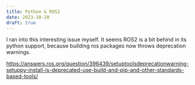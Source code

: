 ```yaml
---
title: Python & ROS2
date: 2023-10-20
draft: true
---
```


I ran into this interesting issue myself.  It seems ROS2 is a bit behind in its python support, because building ros packages now throws deprecation warnings.

https://answers.ros.org/question/396439/setuptoolsdeprecationwarning-setuppy-install-is-deprecated-use-build-and-pip-and-other-standards-based-tools/
